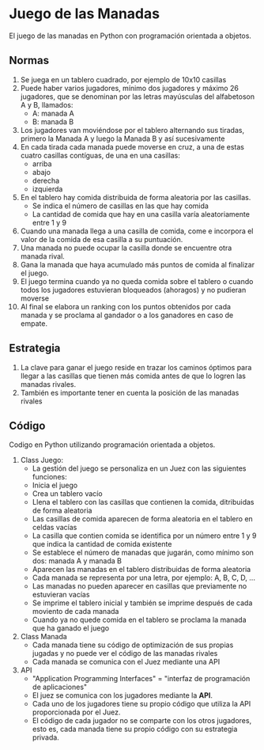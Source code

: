 # Juego de las Manadas

El juego de las manadas en Python con programación orientada a objetos.

## Normas
1. Se juega en un tablero cuadrado, por ejemplo de 10x10 casillas
2. Puede haber varios jugadores, mínimo dos jugadores y máximo 26 jugadores, que se denominan por las letras mayúsculas del alfabetoson A y B, llamados:
   * A: manada A
   * B: manada B
3. Los jugadores van moviéndose por el tablero alternando sus tiradas, primero la Manada A y luego la Manada B y así sucesivamente
4. En cada tirada cada manada puede moverse en cruz, a una de estas cuatro casillas contíguas, de una en una casillas:
   * arriba
   * abajo
   * derecha
   * izquierda
5. En el tablero hay comida distribuida de forma aleatoria por las casillas.
   * Se indica el número de casillas en las que hay comida
   * La cantidad de comida que hay en una casilla varía aleatoriamente entre 1 y 9
6. Cuando una manada llega a una casilla de comida, come e incorpora el valor de la comida de esa casilla a su puntuación.
7. Una manada no puede ocupar la casilla donde se encuentre otra manada rival.
8. Gana la manada que haya acumulado más puntos de comida al finalizar el juego.
9. El juego termina cuando ya no queda comida sobre el tablero o cuando todos los jugadores estuvieran bloqueados (ahoragos) y no pudieran moverse
10. Al final se elabora un ranking con los puntos obtenidos por cada manada y se proclama al gandador o a los ganadores en caso de empate.

## Estrategia
1. La clave para ganar el juego reside en trazar los caminos óptimos para llegar a las casillas que tienen más comida antes de que lo logren las manadas rivales.
2. También es importante tener en cuenta la posición de las manadas rivales

## Código
Codigo en Python utilizando programación orientada a objetos.  
1. Class Juego:
   * La gestión del juego se personaliza en un Juez con las siguientes funciones:
   * Inicia el juego
   * Crea un tablero vacío
   * Llena el tablero con las casillas que contienen la comida, ditribuidas de forma aleatoria
   * Las casillas de comida aparecen de forma aleatoria en el tablero en celdas vacías
   * La casilla que contien comida se identifica por un número entre 1 y 9 que indica la cantidad de comida existente
   * Se establece el número de manadas que jugarán, como mínimo son dos: manada A y manada B
   * Aparecen las manadas en el tablero distribuidas de forma aleatoria
   * Cada manada se representa por una letra, por ejemplo: A, B, C, D, ...
   * Las manadas no pueden aparecer en casillas que previamente no estuvieran vacías
   * Se imprime el tablero inicial y también se imprime después de cada moviento de cada manada
   * Cuando ya no quede comida en el tablero se proclama la manada que ha ganado el juego
2. Class Manada
   * Cada manada tiene su código de optimización de sus propias jugadas y no puede ver el código de las manadas rivales
   * Cada manada se comunica con el Juez mediante una API 
3. API
   * "Application Programming Interfaces" = "interfaz de programación de aplicaciones"
   * El juez se comunica con los jugadores mediante la **API**.
   * Cada uno de los jugadores tiene su propio código que utiliza la API proporcionada por el Juez.
   * El código de cada jugador no se comparte con los otros jugadores, esto es, cada manada tiene su propio código con su estrategia privada.
